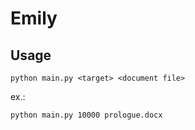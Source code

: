 # Emily

## Usage

    python main.py <target> <document file>

ex.:

    python main.py 10000 prologue.docx
